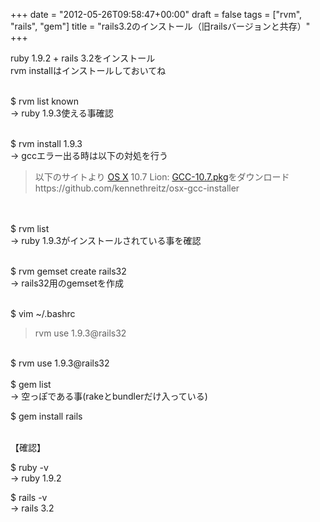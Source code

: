 +++
date = "2012-05-26T09:58:47+00:00"
draft = false
tags = ["rvm", "rails", "gem"]
title = "rails3.2のインストール（旧railsバージョンと共存）"
+++
<p>ruby 1.9.2 + rails 3.2をインストール<br />rvm installはインストールしておいてね</p>&#13;
<p><br />$ rvm list known<br />-&gt; ruby 1.9.3使える事確認</p>&#13;
<p><br />$ rvm install 1.9.3<br />-&gt; gccエラー出る時は以下の対処を行う</p>&#13;
<blockquote>&#13;
<p>以下のサイトより<span> </span><a class="keyword" href="http://d.hatena.ne.jp/keyword/OS%20X">OS X</a><span> 10.7 Lion: </span><a href="https://github.com/downloads/kennethreitz/osx-gcc-installer/GCC-10.7-v2.pkg" target="_blank">GCC-10.7.pkg</a>をダウンロード<br />https://github.com/kennethreitz/osx-gcc-installer </p>&#13;
</blockquote>&#13;
<p><br /><br />$ rvm list<br />-&gt; ruby 1.9.3がインストールされている事を確認</p>&#13;
<p><br />$ rvm gemset create rails32<br />-&gt; rails32用のgemsetを作成 </p>&#13;
<p><br />$ vim ~/.bashrc</p>&#13;
<blockquote>&#13;
<p>rvm use 1.9.3@rails32</p>&#13;
</blockquote>&#13;
<p><br />$ rvm use 1.9.3@rails32<br /><br />$ gem list<br />-&gt; 空っぽである事(rakeとbundlerだけ入っている)</p>&#13;
<p>$ gem install rails</p>&#13;
<p><br />【確認】</p>&#13;
<p>$ ruby -v<br />-&gt; ruby 1.9.2 </p>&#13;
<p>$ rails -v<br />-&gt; rails 3.2 </p>&#13;
&#13;
 